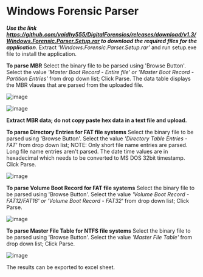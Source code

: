 # Windows Forensic Parser

***Use the link https://github.com/vaidhy555/DigitalForensics/releases/download/v1.3/Windows.Forensic.Parser.Setup.rar to download the required files for the application***. Extract *'Windows.Forensic.Parser.Setup.rar'* and run setup.exe file to install the application.

**To parse MBR**
Select the binary file to be parsed using 'Browse Button'.
Select the value *'Master Boot Record - Entire file' or 'Master Boot Record - Partition Entries'* from drop down list;
Click Parse.
The data table displays the MBR vlaues that are parsed from the uploaded file.

![image](https://user-images.githubusercontent.com/51472552/59791901-b64fcc00-92f0-11e9-9824-24d572e68bdc.png)

![image](https://user-images.githubusercontent.com/51472552/59791924-c2d42480-92f0-11e9-9426-b42d3dc7fbaa.png)

**Extract MBR data; do not copy paste hex data in a text file and upload.**

**To parse Directory Entries for FAT file systems**
Select the binary file to be parsed using 'Browse Button'.
Select the value *'Directory Table Entries -FAT'* from drop down list; NOTE: Only short file name entries are parsed. Long file name entries aren't parsed. The date time values are in hexadecimal which needs to be converted to MS DOS 32bit timestamp.
Click Parse.

![image](https://user-images.githubusercontent.com/51472552/59791979-da131200-92f0-11e9-8a17-f07b68ad7859.png)

**To parse Volume Boot Record for FAT file systems**
Select the binary file to be parsed using 'Browse Button'.
Select the value *'Volume Boot Record - FAT12/FAT16' or 'Volume Boot Record - FAT32'*  from drop down list; 
Click Parse.

![image](https://user-images.githubusercontent.com/51472552/59792045-f747e080-92f0-11e9-8c16-39545546ce1f.png)

**To parse Master File Table for NTFS file systems**
Select the binary file to be parsed using 'Browse Button'.
Select the value *'Master File Table'*  from drop down list; 
Click Parse.

![image](https://user-images.githubusercontent.com/51472552/61853927-9e183180-aeda-11e9-9599-eef96dd7a6af.png)

The results can be exported to excel sheet.
